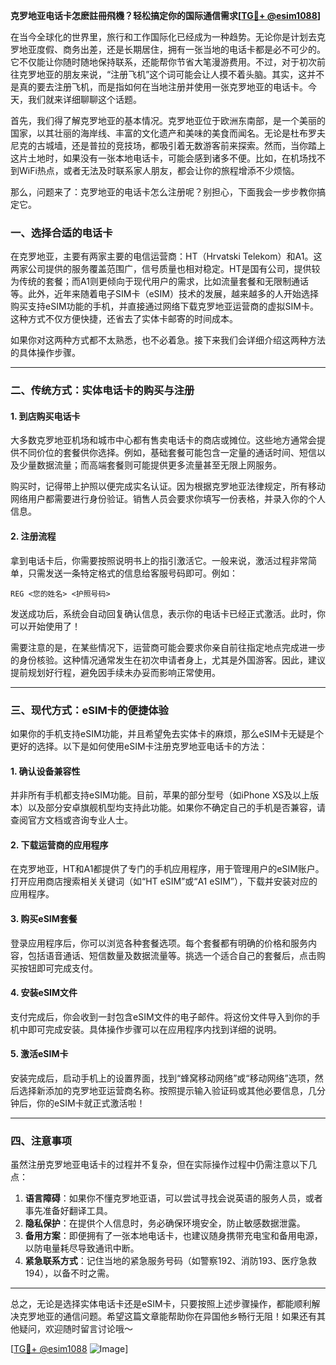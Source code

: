 **克罗地亚电话卡怎麽註冊飛機？轻松搞定你的国际通信需求[[TG💪+ @esim1088](https://t.me/s/esim1088)]**

在当今全球化的世界里，旅行和工作国际化已经成为一种趋势。无论你是计划去克罗地亚度假、商务出差，还是长期居住，拥有一张当地的电话卡都是必不可少的。它不仅能让你随时随地保持联系，还能帮你节省大笔漫游费用。不过，对于初次前往克罗地亚的朋友来说，“注册飞机”这个词可能会让人摸不着头脑。其实，这并不是真的要去注册飞机，而是指如何在当地注册并使用一张克罗地亚的电话卡。今天，我们就来详细聊聊这个话题。

首先，我们得了解克罗地亚的基本情况。克罗地亚位于欧洲东南部，是一个美丽的国家，以其壮丽的海岸线、丰富的文化遗产和美味的美食而闻名。无论是杜布罗夫尼克的古城墙，还是普拉的竞技场，都吸引着无数游客前来探索。然而，当你踏上这片土地时，如果没有一张本地电话卡，可能会感到诸多不便。比如，在机场找不到WiFi热点，或者无法及时联系家人朋友，都会让你的旅程增添不少烦恼。

那么，问题来了：克罗地亚的电话卡怎么注册呢？别担心，下面我会一步步教你搞定它。

### 一、选择合适的电话卡

在克罗地亚，主要有两家主要的电信运营商：HT（Hrvatski Telekom）和A1。这两家公司提供的服务覆盖范围广，信号质量也相对稳定。HT是国有公司，提供较为传统的套餐；而A1则更倾向于现代用户的需求，比如流量套餐和无限制通话等。此外，近年来随着电子SIM卡（eSIM）技术的发展，越来越多的人开始选择购买支持eSIM功能的手机，并直接通过网络下载克罗地亚运营商的虚拟SIM卡。这种方式不仅方便快捷，还省去了实体卡邮寄的时间成本。

如果你对这两种方式都不太熟悉，也不必着急。接下来我们会详细介绍这两种方法的具体操作步骤。

---

### 二、传统方式：实体电话卡的购买与注册

#### 1. 到店购买电话卡
大多数克罗地亚机场和城市中心都有售卖电话卡的商店或摊位。这些地方通常会提供不同价位的套餐供你选择。例如，基础套餐可能包含一定量的通话时间、短信以及少量数据流量；而高端套餐则可能提供更多流量甚至无限上网服务。

购买时，记得带上护照以便完成实名认证。因为根据克罗地亚法律规定，所有移动网络用户都需要进行身份验证。销售人员会要求你填写一份表格，并录入你的个人信息。

#### 2. 注册流程
拿到电话卡后，你需要按照说明书上的指引激活它。一般来说，激活过程非常简单，只需发送一条特定格式的信息给客服号码即可。例如：
```
REG <您的姓名> <护照号码>
```
发送成功后，系统会自动回复确认信息，表示你的电话卡已经正式激活。此时，你可以开始使用了！

需要注意的是，在某些情况下，运营商可能会要求你亲自前往指定地点完成进一步的身份核验。这种情况通常发生在初次申请者身上，尤其是外国游客。因此，建议提前规划好行程，避免因手续未办妥而影响正常使用。

---

### 三、现代方式：eSIM卡的便捷体验

如果你的手机支持eSIM功能，并且希望免去实体卡的麻烦，那么eSIM卡无疑是个更好的选择。以下是如何使用eSIM卡注册克罗地亚电话卡的方法：

#### 1. 确认设备兼容性
并非所有手机都支持eSIM功能。目前，苹果的部分型号（如iPhone XS及以上版本）以及部分安卓旗舰机型均支持此功能。如果你不确定自己的手机是否兼容，请查阅官方文档或咨询专业人士。

#### 2. 下载运营商的应用程序
在克罗地亚，HT和A1都提供了专门的手机应用程序，用于管理用户的eSIM账户。打开应用商店搜索相关关键词（如“HT eSIM”或“A1 eSIM”），下载并安装对应的应用程序。

#### 3. 购买eSIM套餐
登录应用程序后，你可以浏览各种套餐选项。每个套餐都有明确的价格和服务内容，包括语音通话、短信数量及数据流量等。挑选一个适合自己的套餐后，点击购买按钮即可完成支付。

#### 4. 安装eSIM文件
支付完成后，你会收到一封包含eSIM文件的电子邮件。将这份文件导入到你的手机中即可完成安装。具体操作步骤可以在应用程序内找到详细的说明。

#### 5. 激活eSIM卡
安装完成后，启动手机上的设置界面，找到“蜂窝移动网络”或“移动网络”选项，然后选择新添加的克罗地亚运营商名称。按照提示输入验证码或其他必要信息，几分钟后，你的eSIM卡就正式激活啦！

---

### 四、注意事项

虽然注册克罗地亚电话卡的过程并不复杂，但在实际操作过程中仍需注意以下几点：

1. **语言障碍**：如果你不懂克罗地亚语，可以尝试寻找会说英语的服务人员，或者事先准备好翻译工具。
2. **隐私保护**：在提供个人信息时，务必确保环境安全，防止敏感数据泄露。
3. **备用方案**：即便拥有了一张本地电话卡，也建议随身携带充电宝和备用电源，以防电量耗尽导致通讯中断。
4. **紧急联系方式**：记住当地的紧急服务号码（如警察192、消防193、医疗急救194），以备不时之需。

---

总之，无论是选择实体电话卡还是eSIM卡，只要按照上述步骤操作，都能顺利解决克罗地亚的通信问题。希望这篇文章能帮助你在异国他乡畅行无阻！如果还有其他疑问，欢迎随时留言讨论哦～

[[TG💪+ @esim1088](https://t.me/s/esim1088) ![Image](https://i.postimg.cc/4NQfJmqS/Snipaste-2025-05-13-00-14-12.png)]